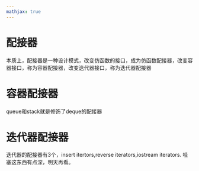 ```yaml
---
mathjax: true
---
```


# 配接器
 本质上，配接器是一种设计模式，改变仿函数的接口，成为仿函数配接器，改变容器接口，称为容器配接器，改变迭代器接口，称为迭代器配接器

# 容器配接器
 queue和stack就是修饰了deque的配接器

# 迭代器配接器
 迭代器的配接器有3个，insert itertors,reverse iterators,iostream iterators.
哇塞这东西有点深，明天再看。
<!---more-->
